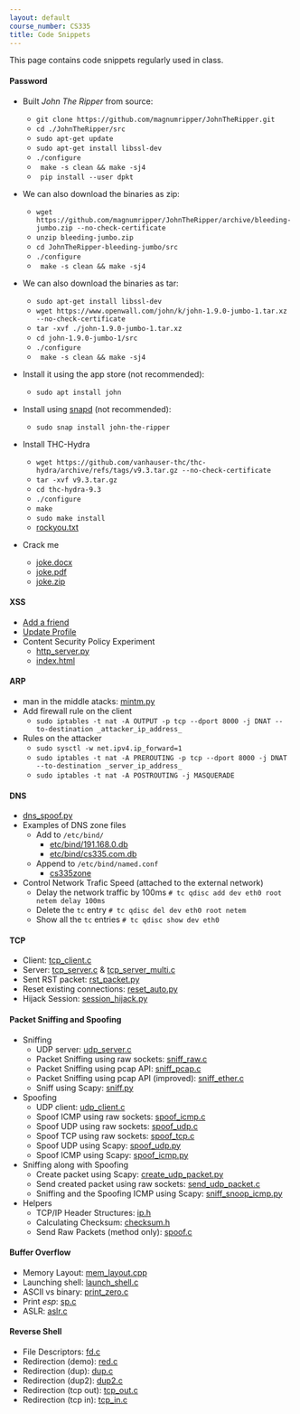 ```yaml
---
layout: default
course_number: CS335
title: Code Snippets
---
```


This page contains code snippets regularly used in class.


#### Password
- Built _John The Ripper_ from source:
  - ```git clone https://github.com/magnumripper/JohnTheRipper.git```
  - ```cd ./JohnTheRipper/src```
  - ```sudo apt-get update```
  - ```sudo apt-get install libssl-dev```
  - ```./configure```
  - ``` make -s clean && make -sj4```
  - ``` pip install --user dpkt```

- We can also download the binaries as zip:
  - ```wget https://github.com/magnumripper/JohnTheRipper/archive/bleeding-jumbo.zip --no-check-certificate```
  - ```unzip bleeding-jumbo.zip```
  - ```cd JohnTheRipper-bleeding-jumbo/src```
  - ```./configure```
  - ``` make -s clean && make -sj4```

- We can also download the binaries as tar:
  - ```sudo apt-get install libssl-dev```
  - ```wget https://www.openwall.com/john/k/john-1.9.0-jumbo-1.tar.xz --no-check-certificate```
  - ```tar -xvf ./john-1.9.0-jumbo-1.tar.xz```
  - ```cd john-1.9.0-jumbo-1/src```
  - ```./configure```
  - ``` make -s clean && make -sj4```

- Install it using the app store (not recommended):
  - ```sudo apt install john```

- Install using [snapd](https://snapcraft.io/) (not recommended):
  - ```sudo snap install john-the-ripper```

- Install THC-Hydra
  - ```wget https://github.com/vanhauser-thc/thc-hydra/archive/refs/tags/v9.3.tar.gz --no-check-certificate```
  - ```tar -xvf v9.3.tar.gz```
  - ```cd thc-hydra-9.3```
  - ```./configure```
  - ```make```
  - ```sudo make install```
  - [rockyou.txt](pass\rockyou.txt.tar.gz)

- Crack me
  - [joke.docx](pass\joke.docx)
  - [joke.pdf](pass\joke.pdf)
  - [joke.zip](pass\joke.zip)

#### XSS
  - [Add a friend](xss\add_friend.html)
  - [Update Profile](xss\edit_profile.html)
  - Content Security Policy Experiment
    - [http_server.py](csp\http_server.html)
    - [index.html](csp\index.html)


<!--
#### SQL
- [Insert Employees](sql\insert_script.html)

#### CSRF
- [Template](csrf\post.html) for POST attacks
-->

#### ARP
- man in the middle atacks: [mintm.py](arp\mintm.html)
- Add firewall rule on the client
  - ```sudo iptables -t nat -A OUTPUT -p tcp --dport 8000 -j DNAT --to-destination _attacker_ip_address_```
- Rules on the attacker
  - ```sudo sysctl -w net.ipv4.ip_forward=1```
  - ```sudo iptables -t nat -A PREROUTING -p tcp --dport 8000 -j DNAT --to-destination _server_ip_address_```
  - ```sudo iptables -t nat -A POSTROUTING -j MASQUERADE```

#### DNS
- [dns_spoof.py](dns\dns_spoof.html)
- Examples of DNS zone files
  - Add to `/etc/bind/`
    - [etc/bind/191.168.0.db](dns\191.168.0.db)
    - [etc/bind/cs335.com.db](dns\cs335.com.db)
  - Append to `/etc/bind/named.conf`
    - [cs335zone](dns\cs335_zone.html)
- Control Network Trafic Speed (attached to the external network)
  - Delay the network traffic by 100ms ```# tc qdisc add dev eth0 root netem delay 100ms```
  - Delete the ```tc``` entry ```# tc qdisc del dev eth0 root netem```
  -	Show all the ```tc``` entries ```# tc qdisc show dev eth0```


#### TCP
- Client: [tcp_client.c](tcp\tcp_client.c)
- Server: [tcp_server.c](tcp\tcp_server.c) & [tcp_server_multi.c](tcp\tcp_server_multi.c)
- Sent RST packet: [rst_packet.py](tcp\rst_packet.html)
- Reset existing connections: [reset_auto.py](tcp\reset_auto.html)
- Hijack Session: [session_hijack.py](tcp\session_hijack.html)

#### Packet Sniffing and Spoofing
- Sniffing
  - UDP server: [udp_server.c](sniff\udp_server.c)
  - Packet Sniffing using raw sockets: [sniff_raw.c](sniff\sniff_raw.c)
  - Packet Sniffing using pcap API: [sniff_pcap.c](sniff\sniff_pcap.c)
  - Packet Sniffing using pcap API (improved): [sniff_ether.c](sniff\sniff_ether.c)
  - Sniff using Scapy: [sniff.py](sniff\sniff.html)
- Spoofing
  - UDP client: [udp_client.c](sniff\udp_client.c)
  - Spoof ICMP using raw sockets: [spoof_icmp.c](sniff\spoof_icmp.c)
  - Spoof UDP using raw sockets: [spoof_udp.c](sniff\spoof_udp.c)
  - Spoof TCP using raw sockets: [spoof_tcp.c](sniff\spoof_tcp.c)
  - Spoof UDP using Scapy: [spoof_udp.py](sniff\spoof_udp.html)
  - Spoof ICMP using Scapy: [spoof_icmp.py](sniff\spoof_icmp.html)
- Sniffing along with Spoofing
  - Create packet using Scapy: [create_udp_packet.py](sniff\create_udp_packet.html)
  - Send created packet using raw sockets: [send_udp_packet.c](sniff\send_udp_packet.c)
  - Sniffing and the Spoofing ICMP using Scapy: [sniff_snoop_icmp.py](sniff\sniff_snoop_icmp.html)
- Helpers
  - TCP/IP Header Structures: [ip.h](sniff\ip.h)
  - Calculating Checksum: [checksum.h](sniff\checksum.c)
  - Send Raw Packets (method only): [spoof.c](sniff\spoof.c)

#### Buffer Overflow
- Memory Layout: [mem_layout.cpp](buffer_overflow\mem_layout.cpp)
- Launching shell: [launch_shell.c](buffer_overflow\launch_shell.c)
- ASCII vs binary: [print_zero.c](buffer_overflow\print_zero.c)
- Print *esp*: [sp.c](buffer_overflow\sp.c)
- ASLR: [aslr.c](buffer_overflow\aslr.c)

<!--
##
## Shell Shock
- Attack on Set-UID: [vul.c](shell_shock\vul.c)
- Vulnerable Bash program: [variables.c](shell_shock\variables.c)
- Attack on CGI program: [test.cgi](shell_shock\test.cgi)
-->

#### Reverse Shell
- File Descriptors: [fd.c](reverse_shell\fd.c)
- Redirection (demo): [red.c](reverse_shell\red.c)
- Redirection (dup): [dup.c](reverse_shell\dup.c)
- Redirection (dup2): [dup2.c](reverse_shell\dup2.c)
- Redirection (tcp out): [tcp_out.c](reverse_shell\tcp_out.c)
- Redirection (tcp in): [tcp_in.c](reverse_shell\tcp_in.c)
